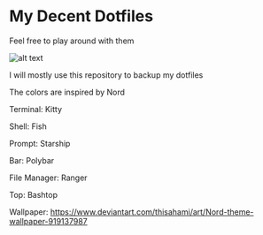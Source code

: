 # My Decent Dotfiles
Feel free to play around with them


![alt text](https://i.imgur.com/k7ZDz7m.png)

I will mostly use this repository to backup my dotfiles

The colors are inspired by Nord

Terminal: Kitty

Shell: Fish

Prompt: Starship

Bar: Polybar

File Manager: Ranger

Top: Bashtop

Wallpaper: https://www.deviantart.com/thisahami/art/Nord-theme-wallpaper-919137987




